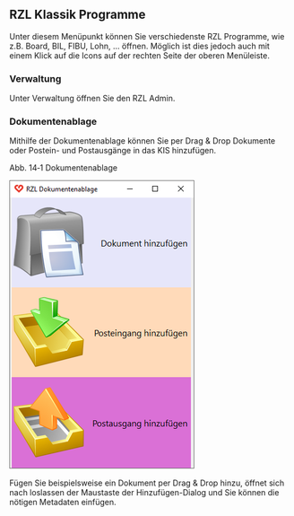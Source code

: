 ## RZL Klassik Programme

Unter diesem Menüpunkt können Sie verschiedenste RZL Programme, wie z.B.
Board, BIL, FIBU, Lohn, … öffnen. Möglich ist dies jedoch auch mit einem
Klick auf die Icons auf der rechten Seite der oberen Menüleiste.

### Verwaltung

Unter Verwaltung öffnen Sie den RZL Admin.

### Dokumentenablage

Mithilfe der Dokumentenablage können Sie per Drag & Drop Dokumente oder
Postein- und Postausgänge in das KIS hinzufügen.

Abb. 14‑1 Dokumentenablage

![Dokumentenablage](<img/image369.png>)

Fügen Sie beispielsweise ein Dokument per Drag & Drop hinzu, öffnet sich
nach loslassen der Maustaste der Hinzufügen-Dialog und Sie können die
nötigen Metadaten einfügen.

